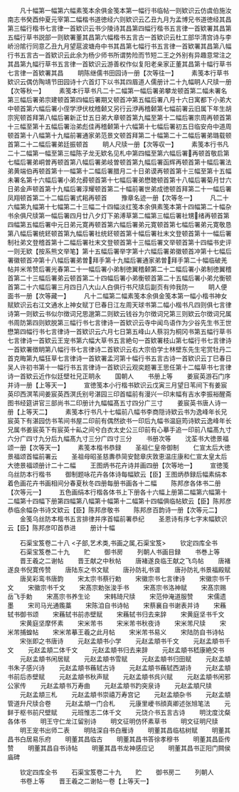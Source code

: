 <!-- { "loadSidebar": true } -->
　　凡十幅第一幅第六幅素笺本余俱金笺本第一幅行书临帖一则欵识云仿虞伯施汝南志书癸酉仲夏元宰第二幅楷书道徳经六则欵识云乙丑九月为孟博兄书道徳经其昌第三幅行楷书七言律一首欵识云书少陵诗其昌第四幅行楷书五言律一首欵署其昌第五幅行草书説部一则欵署董其昌第六幅楷书五言古一首欵识云杜工部华清宫诗与李峤汾隂行同意乙丑九月望扈波塘舟中书其昌第七幅行书五言律一首欵署其昌第八幅行书五言古一首欵识云此余为杨少师书所谓势险而节短二王之外别有异趣意常注之其昌第九幅行草书五言律一首欵识云游善权作似复阳老亲家正董其昌第十幅行草书七言律一首欵署其昌
　　眀陈继儒书田园诗一册【次等往一】
　　素笺本行草书欵识云偶仿陶靖节田园诗十六首灯下以书其四眉道人儒册计二十九幅眀人尺牍一册【次等秋一】
　　素笺本行草书凡二十二幅第一幅后署弟攀龙顿首第二幅未署名第三幅后署弟宗建顿首第四幅后署期又顿首冲第五幅后署八月十六日寓都下小弟大中顿首第六幅后署小侄学洢伏枕稽颡又另行云洢再稽颡第七幅前署云旧属下年生胡宗宪顿首拜第八幅后署新正廿五日弟大章顿首第九幅至第十二幅后署宗周再顿首第十三幅至第十五幅后署治弟彪佳再稽颡第十六幅第十七幅后署初五日临安舟中道周顿首第十八幅第十九幅前署通家弟范景文顿首拜第二十幅第二十二幅后署弟璐载顿首第二十二幅后署弟廷振顿首
　　眀人尺牍一册【次等収一】
　　素笺本行书凡二十二幅第一幅至第三幅陈子龙无欵名见札中第四幅至第六幅后署再顿首敬启第七幅后署弟峒曽再顿首第八幅后署弟岐曽顿首第九幅后署函辉再顿首第十幅后署法弟黄端伯再顿首第十一幅第十二幅后署腊月二十日弟谟再顿首第十三幅至第十五幅未署名第十六幅后署小弟允彛顿首第十七幅后署弟懋聴顿首第十八幅后署菊月廿六日弟金声顿首第十九幅后署淳耀顿首第二十幅前署世弟成徳顿首拜第二十一幅后署凤翔顿首第二十二幅后署式耜再顿首
　　豫章名迹一册【次等冬一】
　　凡二十六幅第九幅第十七幅第二十三幅二十四幅淡红笺本余俱素笺本第十四幅第二十幅杂书余俱尺牍第一幅后署四月廿八夕灯下弟溥草第二幅第三幅后署社甥绪再顿首第四幅第五幅后署中元日弟元寛再顿首第六幅后署弟元寛顿首第七幅后署弟元寛敬恳第八幅后署统鉟顿首第九幅后署社统鉟顿首第十幅后署社末文登顿首第十一幅后署制社弟文登稽首第十二幅后署社末文登顿首第十三幅后署文举顿首第十四幅书史评一则无欵【按系熊文举笔】第十五幅后署举字第十六幅后署弟徽顿首冲第十七幅后署徽顿首冲第十八幅后署弟曽拜手第十九幅后署通家弟曽拜手第二十幅临破羌帖并米芾赞后署光春第二十一幅后署小弟制徳翼稽颡第二十二幅后署小弟制徳翼稽首第二十三幅后署弟云顿首第二十四幅后署小弟衡顿首第二十五幅后署小弟允衡顿首第二十六幅后署三月四日八大山人白俱行书尺牍后副页有帅我防一
　　眀人便面书一册【次等藏一】
　　凡十二幅第二幅素笺本余俱金笺本第一幅小楷书神女赋欵识云右江文通水上神女赋丁巳春日江左周天球书第二幅小楷书凡四则俱七言律诗第一则欵云书似尔徴词兄思邈第二则欵云钱谷为尔徴词兄第三则欵云尔徴词兄属书周防第四则欵脱第三幅行书七言律诗一首欵识云寺中闻鸟语作为少谷先生书王世懋第四幅行书七言律诗一首欵识云六月七日第五峰山人蔡羽为桐冈书第五幅行草书七言律诗一首欵云王宠书第六幅大草书五言絶句一首欵署枝山第七幅行书七言律诗一首欵署徴眀第八幅行书七言律诗二首欵识云右大宗伯学士林壁东先生宅赏牡丹二首克晦第九幅狂草七言律诗一首欵署孟河第十幅行书五言古诗一首欵识云丁巳春日吴人许初书第十一幅行书五言律诗一首欵识云观奕题署王思任第十二幅草书七言律诗一首欵云近作似廷壁社兄正眀永
　　国朝人
　　书册上等
　　姜宸英游石门序并诗一册【上等天一】
　　宣徳笺本小行楷书欵识云戊寅三月望日苇间下有姜宸英印西溟苇间姜宸英西溟氏别号湛园三印首幅前有漫兴一印末幅有吉水李振裕醒斋图书经筵讲官三部尚书二印册计九幅幅髙五寸四分广三寸
　　姜宸英书唐人诗一册【上等天二】
　　素笺本行书凡十七幅前八幅书李商隠诗欵云书为逸峰年长兄宸英下有湛园仿书苇间书屋二印前有偶然欲书一印后九幅书温庭筠诗欵云逸峰年长兄属书姜宸英下有宸英十畆之间兮白衣太史公三印前有心摹手追一印前八幅髙九寸六分广四寸九分后九幅髙九寸三分广四寸三分
　　书册次等
　　沈荃书大徳景福颂一册【次等天一】
　　素笺本楷书恭録
　　圣祖仁皇帝御制
　　仁宣太后大徳景福颂首幅前署云
　　圣祖母昭圣慈夀恭简安懿章庆敦恵温庄康和仁宣太皇太后大徳景福颂册计二十二幅
　　王图炳书花卉诗并画四册【次等地一】
　　宣徳笺乌丝防本行楷书
　　御制题咏花卉各体诗每幅欵云【臣】王图炳恭録后幅素绢本着色画花卉书画相间分春夏秋冬四册每册书画各十二幅
　　陈邦彦各体书二册【次等元一】
　　五色画绢本行楷各体书上下册各十六幅上册第二幅第六幅第十二幅第十四幅下册第四幅第八幅第十幅第十二幅第十四幅俱临帖欵云【臣】陈邦彦恭临余幅杂书诗文欵云【臣】陈邦彦敬书
　　陈邦彦百韵诗一册【次等元二】
　　金笺乌丝防本楷书五言排律并序首幅前署恭纪
　　圣恩诗有序七字末幅欵识云【臣】陈邦彦叩首恭进
　　册计十幅



　　石渠宝笈卷二十八
<子部,艺术类,书画之属,石渠宝笈>
　　钦定四库全书
　　石渠宝笈巻二十九
　　贮
　　御书房
　　列朝人书画目録
　　书巻上等
　　晋王羲之二谢帖
　　晋王献之中秋帖
　　唐褚遂良临王献之飞鸟帖
　　唐褚遂良书倪寛传赞
　　唐陆东之书文赋
　　唐孙防礼书谱
　　唐孙防礼书景福殿赋
　　唐吴彩鸾书唐韵
　　宋太宗书蔡行勅
　　宋徽宗书七言律诗
　　宋徽宗书千文
　　宋徽宗书千文
　　宋髙宗勅张浚手书
　　宋髙宗书洛神赋
　　宋髙宗赐岳飞手勅
　　宋髙宗书养生论
　　宋韩琦尺牍
　　宋范仲淹道服赞
　　宋儒遗墨
　　宋司马光通鑬藁
　　宋陈洎自书诗帖
　　宋蔡襄自书谢表并诗
　　宋蘓轼书御书颂
　　宋蘓轼书前赤壁赋
　　宋蘓轼书归去来辞
　　宋黄庭坚书千文
　　宋黄庭坚摩怀素
　　宋米芾书
　　宋米芾书秋夜诗
　　宋米芾尺牍
　　宋米芾捕蝗帖
　　宋米芾摹王羲之此月帖
　　宋米芾书易义
　　宋陆防自书诗帖
　　宋张即之书唐诗
　　元赵孟頫书小学
　　元赵孟頫书千文
　　元赵孟頫书千文
　　元赵孟頫二体千文
　　元赵孟頫书归去来辞
　　元赵孟頫书嵇康絶交书
　　元赵孟頫书闲居赋
　　元赵孟頫书雪赋
　　元赵孟頫书归田赋
　　元赵孟頫书朱子感兴诗
　　元赵孟頫书蘓轼古诗
　　元赵孟頫书蘓轼西湖诗
　　元赵孟頫书前后赤壁赋
　　元赵孟頫书秋声赋
　　元赵孟頫书呉兴赋
　　元赵孟頫书闲邪公家传
　　元赵孟頫书万寿曲
　　元赵孟頫书趵突泉诗
　　元赵孟頫尺牍
　　元赵孟頫三札
　　元赵孟頫书崇禧万寿宫记
　　元赵孟頫杂书
　　元赵孟頫管道升尺牍合卷
　　元赵孟頫一门合札
　　元康里巙书顔真卿述张旭笔法
　　元鲜于枢书前尺壁赋
　　元班惟志二体千文
　　元饶介书五言古诗
　　明沈度沈粲各体书
　　明王守仁龙江留别诗
　　明文征明仿怀素草书
　　明文征明尺牍
　　明王宠书出师二表
　　明陆深自书白雁诗
　　明董其昌临枯树赋
　　明董其昌书白居易乐府
　　明董其昌临古
　　明董其昌书答徐孝穆书
　　明董其昌臣传赞
　　明董其昌自书诗帖
　　明董其昌书龙神感应记
　　明董其昌书正阳门闗侯庙碑













　　钦定四库全书
　　石渠宝笈卷二十九
　　贮
　　御书房二
　　列朝人
　　书卷上等
　　晋王羲之二谢帖一卷【上等天一】

